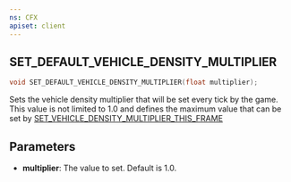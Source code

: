```yaml
---
ns: CFX
apiset: client
---
```

## SET_DEFAULT_VEHICLE_DENSITY_MULTIPLIER

```c
void SET_DEFAULT_VEHICLE_DENSITY_MULTIPLIER(float multiplier);
```

Sets the vehicle density multiplier that will be set every tick by the game. This value is not limited to 1.0 and defines the maximum value that can be set by [SET_VEHICLE_DENSITY_MULTIPLIER_THIS_FRAME](#_0x245A6883D966D537)

## Parameters
* **multiplier**: The value to set. Default is 1.0.
